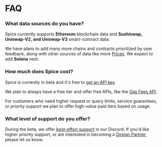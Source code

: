 # FAQ

### What data sources do you have?

Spice currently supports **Ethereum** blockchain data and **Sushiswap, Uniswap-V2, and Uniswap-V3** smart-contract data.

We have plans to add many more chains and contracts prioritized by user feedback, along with other sources of data like more [Prices](api/prices.md). We expect to add **Solana** next.

### How much does Spice cost?

Spice is currently in beta and it's free to [get an API key](https://cloud.spiceai.io).

We plan to always have a free tier and offer free APIs, like the [Gas Fees API](api/ethereum/gas-fees.md).

For customers who need higher request or query limits, service guarantees, or priority support we plan to offer high-value paid tiers based on usage.

### What level of support do you offer?

During the beta, we offer [best-effort support](broken-reference) in our Discord. If you'd like higher priority support, or are interested in becoming a [Design Partner](https://www.craft.do/s/bgJFtYzSZwuFXD), please let us know.



